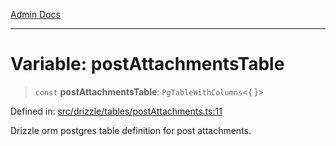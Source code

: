 [Admin Docs](/)

***

# Variable: postAttachmentsTable

> `const` **postAttachmentsTable**: `PgTableWithColumns`\<\{ \}\>

Defined in: [src/drizzle/tables/postAttachments.ts:11](https://github.com/gautam-divyanshu/talawa-api/blob/1d38acecd3e456f869683fb8dca035a5e42010d5/src/drizzle/tables/postAttachments.ts#L11)

Drizzle orm postgres table definition for post attachments.
